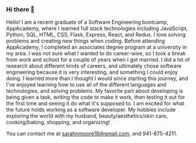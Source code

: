 ### Hi there 👋

<!--
**sarahmoore19/sarahmoore19** is a ✨ _special_ ✨ repository because its `README.md` (this file) appears on your GitHub profile.

Here are some ideas to get you started:

- 🔭 I’m currently working on ...
- 🌱 I’m currently learning ...
- 👯 I’m looking to collaborate on ...
- 🤔 I’m looking for help with ...
- 💬 Ask me about ...
- 📫 How to reach me: ...
- 😄 Pronouns: ...
- ⚡ Fun fact: ...
-->
Hello! I am a recent graduate of a Software Engineering bootcamp, AppAcademy, where I learned full stack technologies including JavaScript, Python, SQL, HTML, CSS, Flask, Express, React, and Redux. I love solving problems and creating new things when coding. Before attending AppAcademy, I completed an associates degree program at a university in my area. I was not sure what I wanted to do career-wise, so I took a break from work and school for a couple of years when I got married. I did a lot of research about different kinds of careers, and ultimately chose software engineering because it is very interesting, and something I could enjoy doing. I learned more than I thought I would since starting this journey, and I've enjoyed learning how to use all of the different languages and technologies, and solving problems. My favorite part about developing is being given a task, writing the code to make it work, then testing it out for the first time and seeing it do what it's supposed to. I am excited for what the future holds working as a software developer. My hobbies include exploring the world with my husband, beauty/aesthetics/skin care, cooking/baking, shopping, and organizing!

You can contact me at sarahnmoore19@gmail.com, and 941-875-4211.
